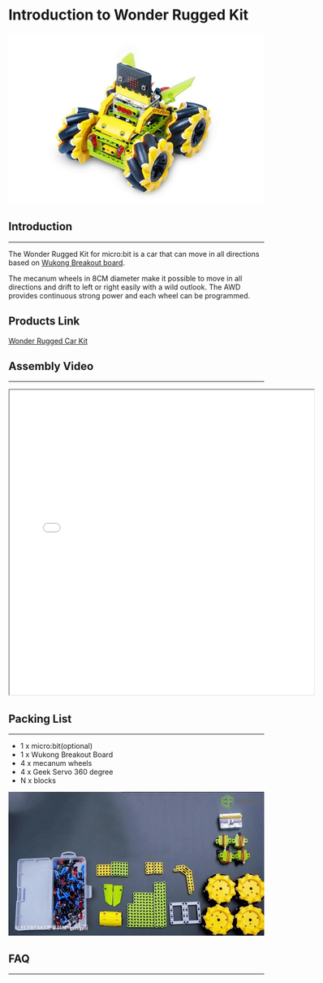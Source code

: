 # Introduction to Wonder Rugged Kit

![](./images/Mecanum_wheel_car_kit_01.jpg)

## Introduction
---
The Wonder Rugged Kit for micro:bit is a car that can move in all directions based on [Wukong Breakout board](http://www.elecfreaks.com/learn-en/microbitExtensionModule/wukong.html).

The mecanum wheels in 8CM diameter make it possible to move in all directions and drift to left or right easily with a wild outlook. The AWD provides continuous strong power and each wheel can be programmed.

## Products Link

[Wonder Rugged Car Kit](https://shop.elecfreaks.com/products/elecfreaks-micro-bit-wonder-rugged-car-kit-without-micro-bit-board)

## Assembly Video
---

<iframe src="//player.bilibili.com/player.html?aid=67229888&cid=116572655&page=1" scrolling="no" border="0"framespacing="0" allowfullscreen="true" width="600px" height="600px"> </iframe>


## Packing List
---
- 1 x micro:bit(optional)
- 1 x Wukong Breakout Board
- 4 x mecanum wheels
- 4 x Geek Servo 360 degree
- N x blocks


![](./images/Mecanum_wheel_car_kit_02.jpg)


## FAQ
---
